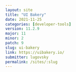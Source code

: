 ```yaml
---
layout: site
title: "UI Bakery"
date: 2021-11-25
categories: [developer-tools]
version: 11.2.9
major: 11
minor: 2
patch: 9
slug: ui-bakery
link: https://uibakery.io/
submitter: lugovsky
permalink: /sites/:slug
---
```

